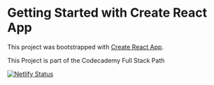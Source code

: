 # Getting Started with Create React App

This project was bootstrapped with [Create React App](https://github.com/facebook/create-react-app).

This Project is part of the Codecademy Full Stack Path

[![Netlify Status](https://api.netlify.com/api/v1/badges/5bcb6ed3-4ac3-494a-b9af-e9c4f01147ed/deploy-status)](https://app.netlify.com/sites/mellow-cendol-b29e5c/deploys)

